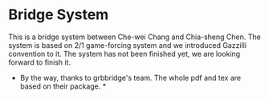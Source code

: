 # Bridge System
This is a bridge system between Che-wei Chang and Chia-sheng Chen.
The system is based on 2/1 game-forcing system and we introduced Gazzilli convention to it.
The system has not been finished yet, we are looking forward to finish it.
* By the way, thanks to grbbridge's team. The whole pdf and tex are based on their package. *